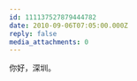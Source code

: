 ```yaml
---
id: 111137527879444782
date: 2010-09-06T07:05:00.000Z
reply: false
media_attachments: 0
---
```


你好，深圳。 ​​​​

